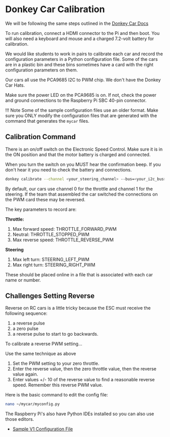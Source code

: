 # Donkey Car Calibration

We will be following the same steps
outlined in the [Donkey Car Docs](https://docs.donkeycar.com/guide/calibrate/)

To run calibration, connect a HDMI connector to the Pi and then boot.  You will also need a keyboard and mouse
and a charged 7.2-volt battery for calibration.

We would like students to work in pairs
to calibrate each car and record the
configuration parameters in a Python
configuration file.  Some of the cars are in
a plastic bin and these bins sometimes have
a card with the right configuration parameters on them.

Our cars all use the PCA9685 I2C to PWM chip.
We don't have the Donkey Car Hats.

Make sure the power LED on the PCA9685 is on.
If not, check the power and ground connections
to the Raspberry Pi SBC 40-pin connector.

!!! Note
    Some of the sample configuration files use an older format.  Make sure you ONLY modify the configuration files that are generated with the
    command that generates the ```mycar``` files.

## Calibration Command

There is an on/off switch on the Electronic Speed Control.  Make sure it is in the ON position and
that the motor battery is charged and connected.

When you turn the switch on you MUST hear the confirmation beep.  If you don't hear it you
need to check the battery and connections.

```sh
donkey calibrate --channel <your_steering_channel> --bus=<your_i2c_bus>
```

By default, our cars use channel 0 for the throttle and channel 1 for the steering.  If the team that
assembled the car switched the connections on the PWM card these may be reversed.


The key parameters to record are:

**Throttle:**

1. Max forward speed: THROTTLE_FORWARD_PWM
2. Neutral: THROTTLE_STOPPED_PWM
3. Max reverse speed: THROTTLE_REVERSE_PWM

**Steering**

1. Max left turn: STEERING_LEFT_PWM 
2. Max right turn: STEERING_RIGHT_PWM 

These should be placed online in a file that
is associated with each car name or number.

## Challenges Setting Reverse

Reverse on RC cars is a little tricky because the ESC must receive the following sequence:

1. a reverse pulse
2. a zero pulse
3. a reverse pulse to start to go backwards. 

To calibrate a reverse PWM setting...

Use the same technique as above 

1. Set the PWM setting to your zero throttle.
2. Enter the reverse value, then the zero throttle value, then the reverse value again.
3. Enter values +/- 10 of the reverse value to find a reasonable reverse speed. Remember this reverse PWM value.

Here is the basic command to edit the config file:

```sh
nano ~/mycar/myconfig.py
```
The Raspberry Pi's also have Python IDEs installed so you can also use those editors.

* [Sample V1 Configuration File](https://github.com/CoderDojoTC/ai-racing-league/blob/master/configs/dk4-config.py)
